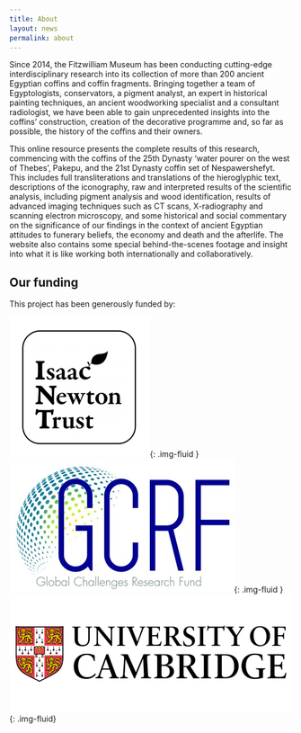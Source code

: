 ```yaml
---
title: About
layout: news
permalink: about
---
```

Since 2014, the Fitzwilliam Museum has been conducting cutting-edge interdisciplinary research into its collection of more than 200
ancient Egyptian coffins and coffin fragments. Bringing together a team of Egyptologists, conservators, a pigment analyst, an expert in
historical painting techniques, an ancient woodworking specialist and a consultant radiologist, we have been able to gain unprecedented
insights into the coffins’ construction, creation of the decorative programme and, so far as possible, the history of the coffins and
their owners.

This online resource presents the complete results of this research, commencing with the coffins of the 25th Dynasty ‘water pourer on
the west of Thebes’, Pakepu, and the 21st Dynasty coffin set of Nespawershefyt. This includes full transliterations and translations of
the hieroglyphic text, descriptions of the iconography, raw and interpreted results of the scientific analysis, including pigment analysis and wood identification, results of advanced imaging techniques such as CT scans, X-radiography and scanning electron microscopy, and some historical and social commentary on the significance of our findings in the context of ancient Egyptian attitudes to funerary beliefs, the economy and death and the afterlife. The website also contains some special behind-the-scenes footage and insight into what it is like working both internationally and collaboratively.

## Our funding

This project has been generously funded by:

![Isaac Newton Trust](/images/logos/INTwordapple.png){: .img-fluid }
![GCRF](/images/logos/gcrf.jpeg){: .img-fluid }
![University of Cambridge](/images/logos/unicam.png){: .img-fluid}
